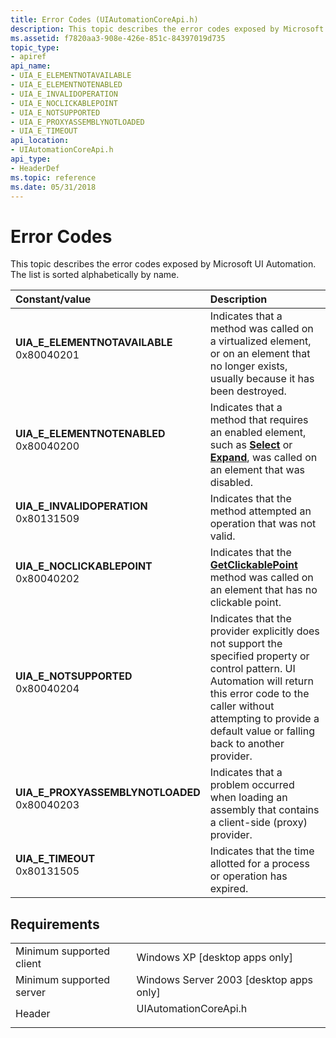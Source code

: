 ```yaml
---
title: Error Codes (UIAutomationCoreApi.h)
description: This topic describes the error codes exposed by Microsoft UI Automation.
ms.assetid: f7820aa3-908e-426e-851c-84397019d735
topic_type:
- apiref
api_name:
- UIA_E_ELEMENTNOTAVAILABLE
- UIA_E_ELEMENTNOTENABLED
- UIA_E_INVALIDOPERATION
- UIA_E_NOCLICKABLEPOINT
- UIA_E_NOTSUPPORTED
- UIA_E_PROXYASSEMBLYNOTLOADED
- UIA_E_TIMEOUT
api_location:
- UIAutomationCoreApi.h
api_type:
- HeaderDef
ms.topic: reference
ms.date: 05/31/2018
---
```


# Error Codes

This topic describes the error codes exposed by Microsoft UI Automation. The list is sorted alphabetically by name.



| Constant/value                                                                                                                                                                                                                                                              | Description                                                                                                                                                                                                                                              |
|:----------------------------------------------------------------------------------------------------------------------------------------------------------------------------------------------------------------------------------------------------------------------------|:---------------------------------------------------------------------------------------------------------------------------------------------------------------------------------------------------------------------------------------------------------|
| <span id="UIA_E_ELEMENTNOTAVAILABLE"></span><span id="uia_e_elementnotavailable"></span><dl> <dt>**UIA\_E\_ELEMENTNOTAVAILABLE**</dt> <dt>0x80040201</dt> </dl>          | Indicates that a method was called on a virtualized element, or on an element that no longer exists, usually because it has been destroyed. <br/>                                                                                                  |
| <span id="UIA_E_ELEMENTNOTENABLED"></span><span id="uia_e_elementnotenabled"></span><dl> <dt>**UIA\_E\_ELEMENTNOTENABLED**</dt> <dt>0x80040200</dt> </dl>                | Indicates that a method that requires an enabled element, such as [**Select**](/windows/desktop/api/UIAutomationCore/nf-uiautomationcore-iselectionitemprovider-select) or [**Expand**](/windows/desktop/api/UIAutomationCore/nf-uiautomationcore-iexpandcollapseprovider-expand), was called on an element that was disabled. <br/>             |
| <span id="UIA_E_INVALIDOPERATION"></span><span id="uia_e_invalidoperation"></span><dl> <dt>**UIA\_E\_INVALIDOPERATION**</dt> <dt>0x80131509</dt> </dl>                   | Indicates that the method attempted an operation that was not valid.<br/>                                                                                                                                                                          |
| <span id="UIA_E_NOCLICKABLEPOINT"></span><span id="uia_e_noclickablepoint"></span><dl> <dt>**UIA\_E\_NOCLICKABLEPOINT**</dt> <dt>0x80040202</dt> </dl>                   | Indicates that the [**GetClickablePoint**](/windows/desktop/api/UIAutomationClient/nf-uiautomationclient-iuiautomationelement-getclickablepoint) method was called on an element that has no clickable point.<br/>                                                                                    |
| <span id="UIA_E_NOTSUPPORTED"></span><span id="uia_e_notsupported"></span><dl> <dt>**UIA\_E\_NOTSUPPORTED**</dt> <dt>0x80040204</dt> </dl>                               | Indicates that the provider explicitly does not support the specified property or control pattern. UI Automation will return this error code to the caller without attempting to provide a default value or falling back to another provider.<br/> |
| <span id="UIA_E_PROXYASSEMBLYNOTLOADED"></span><span id="uia_e_proxyassemblynotloaded"></span><dl> <dt>**UIA\_E\_PROXYASSEMBLYNOTLOADED**</dt> <dt>0x80040203</dt> </dl> | Indicates that a problem occurred when loading an assembly that contains a client-side (proxy) provider.<br/>                                                                                                                                      |
| <span id="UIA_E_TIMEOUT"></span><span id="uia_e_timeout"></span><dl> <dt>**UIA\_E\_TIMEOUT**</dt> <dt>0x80131505</dt> </dl>                                                      | Indicates that the time allotted for a process or operation has expired.<br/>                                                                                                                                                                      |



## Requirements



|                                     |                                                                                                  |
|-------------------------------------|--------------------------------------------------------------------------------------------------|
| Minimum supported client<br/> | Windows XP \[desktop apps only\]<br/>                                                      |
| Minimum supported server<br/> | Windows Server 2003 \[desktop apps only\]<br/>                                             |
| Header<br/>                   | <dl> <dt>UIAutomationCoreApi.h</dt> </dl> |



 

 





